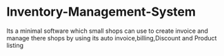 # Inventory-Management-System
Its a minimal software which small shops can use to create invoice and manage there shops by using its auto invoice,billing,Discount and Product listing

